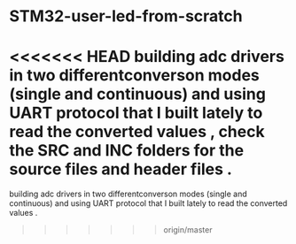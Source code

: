 # STM32-user-led-from-scratch 
<<<<<<< HEAD
 building adc drivers in two differentconverson  modes (single and continuous) and using UART protocol that I built lately to read the converted values ,  check the SRC and INC folders for the source files and header files  .
=======
 building adc drivers in two differentconverson  modes (single and continuous) and using UART protocol that I built lately to read the converted values . 
>>>>>>> origin/master
